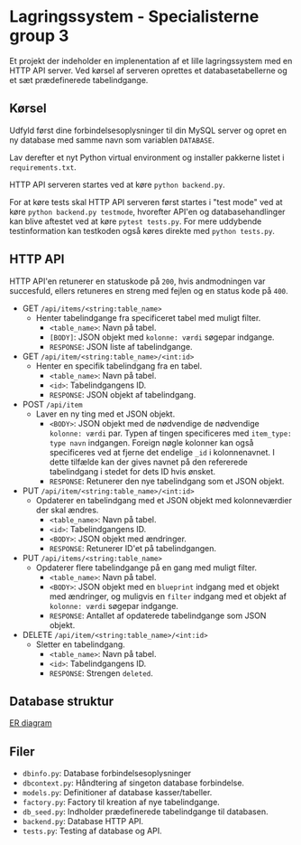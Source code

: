 # Lagringssystem - Specialisterne group 3
Et projekt der indeholder en implenentation af et lille lagringssystem med en HTTP API server. Ved kørsel af serveren oprettes et databasetabellerne og et sæt prædefinerede tabelindgange.

## Kørsel
Udfyld først dine forbindelsesoplysninger til din MySQL server og opret en ny database med samme navn som variablen `DATABASE`.

Lav derefter et nyt Python virtual environment og installer pakkerne listet i `requirements.txt`.

HTTP API serveren startes ved at køre `python backend.py`.

For at køre tests skal HTTP API serveren først startes i "test mode" ved at køre `python backend.py testmode`, hvorefter API'en og databasehandlinger kan blive aftestet ved at køre `pytest tests.py`. For mere uddybende testinformation kan testkoden også køres direkte med `python tests.py`.

## HTTP API
HTTP API'en retunerer en statuskode på `200`, hvis andmodningen var succesfuld, ellers retuneres en streng med fejlen og en status kode på `400`.

- GET `/api/items/<string:table_name>`
  - Henter tabelindgange fra specificeret tabel med muligt filter.
    - `<table_name>`: Navn på tabel.
    - `[BODY]`: JSON objekt med `kolonne: værdi` søgepar indgange.
    - `RESPONSE`: JSON liste af tabelindgange.
- GET `/api/item/<string:table_name>/<int:id>`
  - Henter en specifik tabelindgang fra en tabel.
    - `<table_name>`: Navn på tabel.
    - `<id>`: Tabelindgangens ID.
    - `RESPONSE`: JSON objekt af tabelindgang.
- POST `/api/item`
  - Laver en ny ting med et JSON objekt.
    - `<BODY>`: JSON objekt med de nødvendige de nødvendige `kolonne: værdi` par. Typen af tingen specificeres med `item_type: type navn` indgangen. Foreign nøgle kolonner kan også specificeres ved at fjerne det endelige `_id` i kolonnenavnet. I dette tilfælde kan der gives navnet på den refererede tabelindgang i stedet for dets ID hvis ønsket.
    - `RESPONSE`: Retunerer den nye tabelindgang som et JSON objekt.
- PUT `/api/item/<string:table_name>/<int:id>`
  - Opdaterer en tabelindgang med et JSON objekt med kolonneværdier der skal ændres.
    - `<table_name>`: Navn på tabel.
    - `<id>`: Tabelindgangens ID.
    - `<BODY>`: JSON objekt med ændringer.
    - `RESPONSE`: Retunerer ID'et på tabelindgangen.
- PUT `/api/items/<string:table_name>`
  - Opdaterer flere tabelindgange på en gang med muligt filter.
    - `<table_name>`: Navn på tabel.
    - `<BODY>`: JSON objekt med en `blueprint` indgang med et objekt med ændringer, og muligvis en `filter` indgang med et objekt af `kolonne: værdi` søgepar indgange.
    - `RESPONSE`: Antallet af opdaterede tabelindgange som JSON objekt.
- DELETE `/api/item/<string:table_name>/<int:id>`
  - Sletter en tabelindgang.
    - `<table_name>`: Navn på tabel.
    - `<id>`: Tabelindgangens ID.
    - `RESPONSE`: Strengen `deleted`.

## Database struktur
[ER diagram](ER.png)

## Filer
- `dbinfo.py`: Database forbindelsesoplysninger
- `dbcontext.py`: Håndtering af singeton database forbindelse.
- `models.py`: Definitioner af database kasser/tabeller.
- `factory.py`: Factory til kreation af nye tabelindgange.
- `db_seed.py`: Indholder prædefinerede tabelindgange til databasen.
- `backend.py`: Database HTTP API.
- `tests.py`: Testing af database og API.